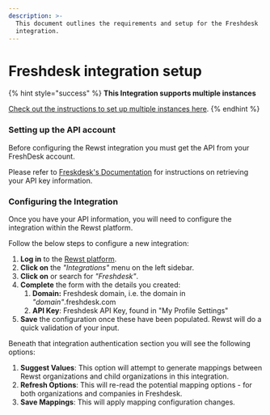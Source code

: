 ```yaml
---
description: >-
  This document outlines the requirements and setup for the Freshdesk
  integration.
---
```


# Freshdesk integration setup

{% hint style="success" %}
**This Integration supports multiple instances**

[Check out the instructions to set up multiple instances here](../../../multi-instance-integration/multi-instance-integration-setup.md).
{% endhint %}

### Setting up the API account

Before configuring the Rewst integration you must get the API from your FreshDesk account.

Please refer to [Freskdesk's Documentation](https://developer.freshdesk.com/api/#authentication) for instructions on retrieving your API key information.

### Configuring the Integration

Once you have your API information, you will need to configure the integration within the Rewst platform.

Follow the below steps to configure a new integration:

1. **Log in** to the [Rewst platform](https://app.rewst.io/).
2. **Click on** the _"Integrations"_ menu on the left sidebar.
3. **Click on** or search for _"Freshdesk"_.
4. **Complete** the form with the details you created:
   1. **Domain:** Freshdesk domain, i.e. the domain in _"domain"_.freshdesk.com
   2. **API Key**: Freshdesk API Key, found in "My Profile Settings"
5. **Save** the configuration once these have been populated. Rewst will do a quick validation of your input.

Beneath that integration authentication section you will see the following options:

1. **Suggest Values**: This option will attempt to generate mappings between Rewst organizations and child organizations in this integration.
2. **Refresh Options**: This will re-read the potential mapping options - for both organizations and companies in Freshdesk.
3. **Save Mappings**: This will apply mapping configuration changes.
